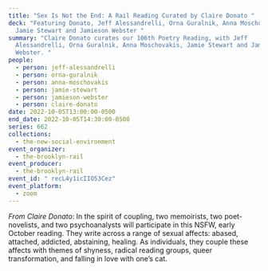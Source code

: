 ```yaml
---
title: "Sex Is Not the End: A Rail Reading Curated by Claire Donato "
deck: "Featuring Donato, Jeff Alessandrelli, Orna Guralnik, Anna Moschovakis,
  Jamie Stewart and Jamieson Webster "
summary: "Claire Donato curates our 106th Poetry Reading, with Jeff
  Alessandrelli, Orna Guralnik, Anna Moschovakis, Jamie Stewart and Jamieson
  Webster. "
people:
  - person: jeff-alessandrelli
  - person: orna-guralnik
  - person: anna-moschovakis
  - person: jamie-stewart
  - person: jamieson-webster
  - person: claire-donato
date: 2022-10-05T13:00:00-0500
end_date: 2022-10-05T14:30:00-0500
series: 662
collections:
  - the-new-social-environment
event_organizer:
  - the-brooklyn-rail
event_producer:
  - the-brooklyn-rail
event_id: " recL4y1icIIO53Cez"
event_platform:
  - zoom
---
```

*From Claire Donato*: In the spirit of coupling, two memoirists, two poet-novelists, and two psychoanalysts will participate in this NSFW, early October reading. They write across a range of sexual affects: abased, attached, addicted, abstaining, healing. As individuals, they couple these affects with themes of shyness, radical reading groups, queer transformation, and falling in love with one’s cat.
